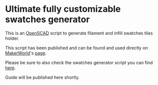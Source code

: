 # Ultimate fully customizable swatches generator

This is an [OpenSCAD](https://openscad.org/) script to generate filament and infill swatches tiles holder.

This script has been published and can be found and used directly on [MakerWorld](https://makerworld.com/en)'s [page](https://makerworld.com/en/models/488028).

Please be sure to also check the swatches generator script you can find [here](https://github.com/zizzo81/swatches).



Guide will be published here shortly.

